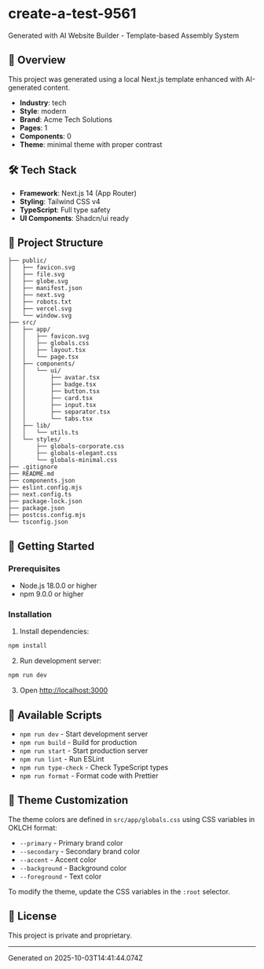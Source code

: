 # create-a-test-9561

Generated with AI Website Builder - Template-based Assembly System

## 🚀 Overview

This project was generated using a local Next.js template enhanced with AI-generated content.

- **Industry**: tech
- **Style**: modern
- **Brand**: Acme Tech Solutions
- **Pages**: 1
- **Components**: 0
- **Theme**: minimal theme with proper contrast

## 🛠️ Tech Stack

- **Framework**: Next.js 14 (App Router)
- **Styling**: Tailwind CSS v4
- **TypeScript**: Full type safety
- **UI Components**: Shadcn/ui ready

## 📁 Project Structure

```
├── public/
│   ├── favicon.svg
│   ├── file.svg
│   ├── globe.svg
│   ├── manifest.json
│   ├── next.svg
│   ├── robots.txt
│   ├── vercel.svg
│   └── window.svg
├── src/
│   ├── app/
│   │   ├── favicon.svg
│   │   ├── globals.css
│   │   ├── layout.tsx
│   │   └── page.tsx
│   ├── components/
│   │   └── ui/
│   │       ├── avatar.tsx
│   │       ├── badge.tsx
│   │       ├── button.tsx
│   │       ├── card.tsx
│   │       ├── input.tsx
│   │       ├── separator.tsx
│   │       └── tabs.tsx
│   ├── lib/
│   │   └── utils.ts
│   └── styles/
│       ├── globals-corporate.css
│       ├── globals-elegant.css
│       └── globals-minimal.css
├── .gitignore
├── README.md
├── components.json
├── eslint.config.mjs
├── next.config.ts
├── package-lock.json
├── package.json
├── postcss.config.mjs
└── tsconfig.json
```

## 🏃 Getting Started

### Prerequisites

- Node.js 18.0.0 or higher
- npm 9.0.0 or higher

### Installation

1. Install dependencies:
```bash
npm install
```

2. Run development server:
```bash
npm run dev
```

3. Open [http://localhost:3000](http://localhost:3000)

## 📜 Available Scripts

- `npm run dev` - Start development server
- `npm run build` - Build for production
- `npm run start` - Start production server
- `npm run lint` - Run ESLint
- `npm run type-check` - Check TypeScript types
- `npm run format` - Format code with Prettier

## 🎨 Theme Customization

The theme colors are defined in `src/app/globals.css` using CSS variables in OKLCH format:

- `--primary` - Primary brand color
- `--secondary` - Secondary brand color
- `--accent` - Accent color
- `--background` - Background color
- `--foreground` - Text color

To modify the theme, update the CSS variables in the `:root` selector.

## 📄 License

This project is private and proprietary.

---
Generated on 2025-10-03T14:41:44.074Z
